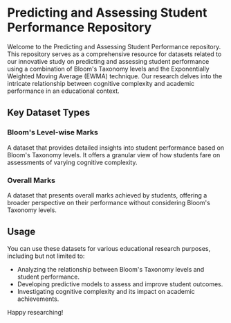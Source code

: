 # Predicting and Assessing Student Performance Repository

Welcome to the Predicting and Assessing Student Performance repository. This repository serves as a comprehensive resource for datasets related to our innovative study on predicting and assessing student performance using a combination of Bloom's Taxonomy levels and the Exponentially Weighted Moving Average (EWMA) technique. Our research delves into the intricate relationship between cognitive complexity and academic performance in an educational context.

## Key Dataset Types

### Bloom's Level-wise Marks

A dataset that provides detailed insights into student performance based on Bloom's Taxonomy levels. It offers a granular view of how students fare on assessments of varying cognitive complexity.

### Overall Marks

A dataset that presents overall marks achieved by students, offering a broader perspective on their performance without considering Bloom's Taxonomy levels.

## Usage

You can use these datasets for various educational research purposes, including but not limited to:

- Analyzing the relationship between Bloom's Taxonomy levels and student performance.
- Developing predictive models to assess and improve student outcomes.
- Investigating cognitive complexity and its impact on academic achievements.

Happy researching!

